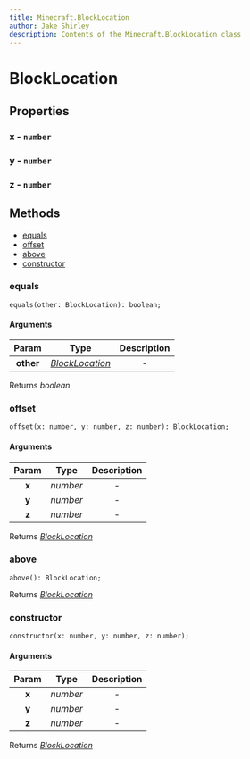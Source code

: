 ```yaml
---
title: Minecraft.BlockLocation
author: Jake Shirley
description: Contents of the Minecraft.BlockLocation class
---
```

# BlockLocation

## Properties
### **x** - `number`


### **y** - `number`


### **z** - `number`



## Methods
- [equals](#equals)
- [offset](#offset)
- [above](#above)
- [constructor](#constructor)
  
### **equals**
`
equals(other: BlockLocation): boolean;
`

#### Arguments
| Param | Type | Description |
| :---: | :---: | :---: |
| **other** | [*BlockLocation*]("BlockLocation.md") | - |

Returns *boolean*

### **offset**
`
offset(x: number, y: number, z: number): BlockLocation;
`

#### Arguments
| Param | Type | Description |
| :---: | :---: | :---: |
| **x** | *number* | - |
| **y** | *number* | - |
| **z** | *number* | - |

Returns [*BlockLocation*]("BlockLocation.md")

### **above**
`
above(): BlockLocation;
`


Returns [*BlockLocation*]("BlockLocation.md")

### **constructor**
`
constructor(x: number, y: number, z: number);
`

#### Arguments
| Param | Type | Description |
| :---: | :---: | :---: |
| **x** | *number* | - |
| **y** | *number* | - |
| **z** | *number* | - |

Returns [*BlockLocation*]("BlockLocation.md")

